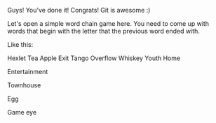Guys! You've done it! Congrats! Git is awesome :)

Let's open a simple word chain game here.
You need to come up with words that begin with the letter that the previous word ended with.

Like this:

Hexlet
Tea
Apple
Exit
Tango
Overflow
Whiskey
Youth
Home
 
Entertainment

Townhouse

Egg

Game
eye
